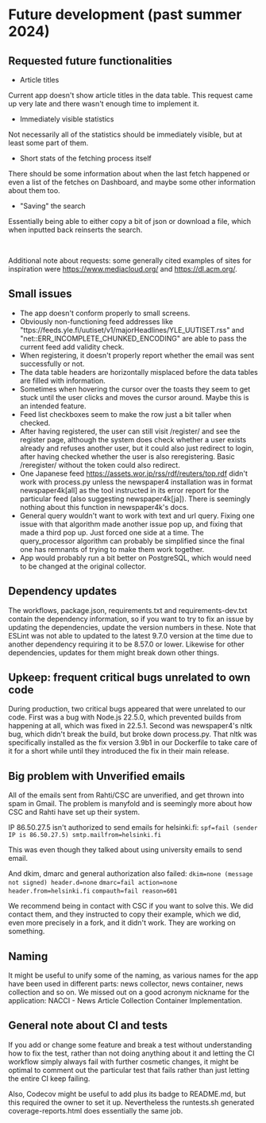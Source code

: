 # Future development (past summer 2024)

## Requested future functionalities
- Article titles

Current app doesn't show article titles in the data table. This request came up very late and there wasn't enough time to implement it.

- Immediately visible statistics

Not necessarily all of the statistics should be immediately visible, but at least some part of them.

- Short stats of the fetching process itself

There should be some information about when the last fetch happened or even a list of the fetches on Dashboard, and maybe some other information about them too.

- "Saving" the search

Essentially being able to either copy a bit of json or download a file, which when inputted back reinserts the search.

<br>

Additional note about requests: some generally cited examples of sites for inspiration were https://www.mediacloud.org/ and https://dl.acm.org/.

## Small issues
- The app doesn't conform properly to small screens.
- Obviously non-functioning feed addresses like "ttps://feeds.yle.fi/uutiset/v1/majorHeadlines/YLE_UUTISET.rss" and "net::ERR_INCOMPLETE_CHUNKED_ENCODING" are able to pass the current feed add validity check.
- When registering, it doesn't properly report whether the email was sent successfully or not.
- The data table headers are horizontally misplaced before the data tables are filled with information.
- Sometimes when hovering the cursor over the toasts they seem to get stuck until the user clicks and moves the cursor around. Maybe this is an intended feature.
- Feed list checkboxes seem to make the row just a bit taller when checked.
- After having registered, the user can still visit /register/ and see the register page, although the system does check whether a user exists already and refuses another user, but it could also just redirect to login, after having checked whether the user is also reregistering. Basic /reregister/ without the token could also redirect.
- One Japanese feed https://assets.wor.jp/rss/rdf/reuters/top.rdf didn't work with process.py unless the newspaper4 installation was in format newspaper4k[all] as the tool instructed in its error report for the particular feed (also suggesting newspaper4k[ja]). There is seemingly nothing about this function in newspaper4k's docs.
- General query wouldn't want to work with text and url query. Fixing one issue with that algorithm made another issue pop up, and fixing that made a third pop up. Just forced one side at a time. The query_processor algorithm can probably be simplified since the final one has remnants of trying to make them work together.
- App would probably run a bit better on PostgreSQL, which would need to be changed at the original collector.

## Dependency updates
The workflows, package.json, requirements.txt and requirements-dev.txt contain the dependency information, so if you want to try to fix an issue by updating the dependencies, update the version numbers in these. Note that ESLint was not able to updated to the latest 9.7.0 version at the time due to another dependency requiring it to be 8.57.0 or lower. Likewise for other dependencies, updates for them might break down other things.

## Upkeep: frequent critical bugs unrelated to own code
During production, two critical bugs appeared that were unrelated to our code. First was a bug with Node.js 22.5.0, which prevented builds from happening at all, which was fixed in 22.5.1. Second was newspaper4's nltk bug, which didn't break the build, but broke down process.py. That nltk was specifically installed as the fix version 3.9b1 in our Dockerfile to take care of it for a short while until they introduced the fix in their main release.

## Big problem with Unverified emails
All of the emails sent from Rahti/CSC are unverified, and get thrown into spam in Gmail. The problem is manyfold and is seemingly more about how CSC and Rahti have set up their system.

IP 86.50.27.5 isn't authorized to send emails for helsinki.fi:
`spf=fail (sender IP is 86.50.27.5) smtp.mailfrom=helsinki.fi`

This was even though they talked about using university emails to send email.

And dkim, dmarc and general authorization also failed:
`dkim=none (message not signed) header.d=none`
`dmarc=fail action=none header.from=helsinki.fi`
`compauth=fail reason=601`

We recommend being in contact with CSC if you want to solve this. We did contact them, and they instructed to copy their example, which we did, even more precisely in a fork, and it didn't work. They are working on something.

## Naming
It might be useful to unify some of the naming, as various names for the app have been used in different parts: news collector, news container, news collection and so on. We missed out on a good acronym nickname for the application: NACCI - News Article Collection Container Implementation. 

## General note about CI and tests
If you add or change some feature and break a test without understanding how to fix the test, rather than not doing anything about it and letting the CI workflow simply always fail with further cosmetic changes, it might be optimal to comment out the particular test that fails rather than just letting the entire CI keep failing.

Also, Codecov might be useful to add plus its badge to README.md, but this required the owner to set it up. Nevertheless the runtests.sh generated coverage-reports.html does essentially the same job.
